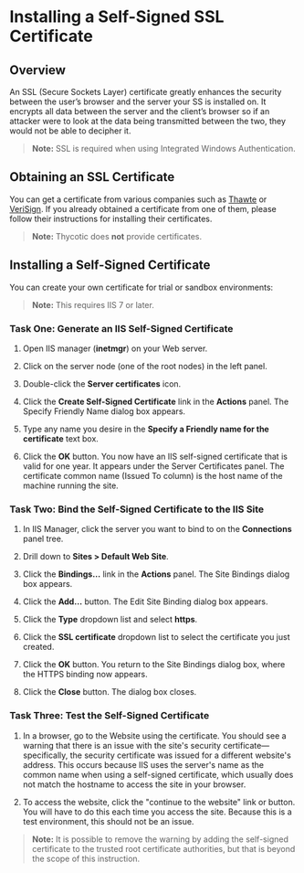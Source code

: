 [title]: # (Installing a Self-Signed SSL Certificate)
[tags]: # (Authentication, Certificate, Testing)
[priority]: # (1000)

# Installing a Self-Signed SSL Certificate

## Overview

An SSL (Secure Sockets Layer) certificate greatly enhances the security between the user’s browser and the server your SS is installed on. It encrypts all data between the server and the client’s browser so if an attacker were to look at the data being transmitted between the two, they would not be able to decipher it. 

> **Note:** SSL is required when using Integrated Windows Authentication.

## Obtaining an SSL Certificate

You can get a certificate from various companies such as [Thawte](http://www.thawte.com/) or [VeriSign](http://www.verisign.com/). If you already obtained a certificate from one of them, please follow their instructions for installing their certificates.

> **Note:** Thycotic does **not** provide certificates.

## Installing a Self-Signed Certificate

You can create your own certificate for trial or sandbox environments:

> **Note:** This requires IIS 7 or later.

### Task One: Generate an IIS Self-Signed Certificate

1. Open IIS manager (**inetmgr**) on your Web server.

1. Click on the server node (one of the root nodes) in the left panel.

1. Double-click the **Server certificates** icon.

1. Click the **Create Self-Signed Certificate** link in the **Actions** panel. The Specify Friendly Name dialog box appears.

1. Type any name you desire in the **Specify a Friendly name for the certificate** text box.

1. Click the **OK** button. You now have an IIS self-signed certificate that is valid for one year. It appears under the Server Certificates panel. The certificate common name (Issued To column) is the host name of the machine running the site. 

### Task Two: Bind the Self-Signed Certificate to the IIS Site

1. In IIS Manager, click the server you want to bind to on the **Connections** panel tree.

1. Drill down to **Sites \> Default Web Site**.

1. Click the **Bindings…** link in the **Actions** panel. The Site Bindings dialog box appears.

1. Click the **Add…** button. The Edit Site Binding dialog box appears.

1. Click the **Type** dropdown list and select **https**.

1. Click the **SSL certificate** dropdown list to select the certificate you just created.

1. Click the **OK** button. You return to the Site Bindings dialog box, where the HTTPS binding now appears.

1. Click the **Close** button. The dialog box closes.

### Task Three: Test the Self-Signed Certificate

1. In a browser, go to the Website using the certificate. You should see a warning that there is an issue with the site's security certificate—specifically, the security certificate was issued for a different website's address. This occurs because IIS uses the server's name as the common name when using a self-signed certificate, which usually does not match the hostname to access the site in your browser.

1. To access the website, click the "continue to the website" link or button. You will have to do this each time you access the site. Because this is a test environment, this should not be an issue. 

> **Note:** It is possible to remove the warning by adding the self-signed certificate to the trusted root certificate authorities, but that is beyond the scope of this instruction.